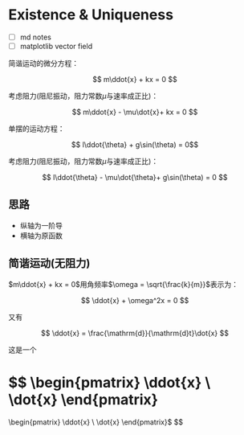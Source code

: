 # Existence & Uniqueness

- [ ] md notes
- [ ] matplotlib vector field

简谐运动的微分方程：

$$ m\ddot{x} + kx = 0 $$

考虑阻力(阻尼振动，阻力常数$\mu$与速率成正比)：

$$ m\ddot{x} - \mu\dot{x}+ kx = 0 $$

单摆的运动方程：

$$ l\ddot{\theta} + g\sin(\theta) = 0$$

考虑阻力(阻尼振动，阻力常数$\mu$与速率成正比)：

$$ l\ddot{\theta} - \mu\dot{\theta}+ g\sin(\theta) = 0 $$

## 思路

- 纵轴为一阶导
- 横轴为原函数

## 简谐运动(无阻力)

$m\ddot{x} + kx = 0$用角频率$\omega = \sqrt{\frac{k}{m}}$表示为：

$$
\ddot{x} + \omega^2x = 0
$$

又有

$$
\ddot{x} = \frac{\mathrm{d}}{\mathrm{d}t}\dot{x}
$$

这是一个

$$
\begin{pmatrix}
    \ddot{x} \\
    \dot{x}
\end{pmatrix}
=
\begin{pmatrix}
    \ddot{x} \\
    \dot{x}
\end{pmatrix}$
$$
